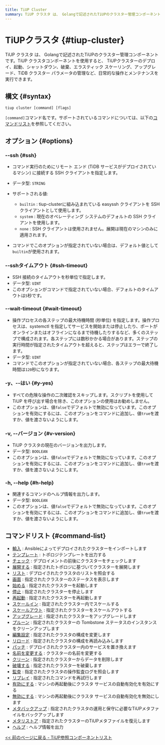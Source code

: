 ```yaml
---
title: TiUP Cluster
summary: TiUP クラスタ は、 Golangで記述されたTiUPのクラスター管理コンポーネントです。デプロイ、起動、シャットダウン、破棄、エラスティック スケーリング、TiDB クラスターのアップグレード、TiDB クラスター パラメーターの管理など、日常的な操作とメンテナンスに使用されます。TiUP クラスタ を使用するための構文は、「 TiUP cluster [コマンド] [フラグ]」です。サポートされているコマンドには、import、template、check、deploy、list、display、start、stop、restart、scale-in、scale-out、upgrade、prune、edit-config、reload、patch、rename、clean、destroy、audit、replay、enable、disable、meta backup、meta restore、help などがあります。
---
```


# TiUPクラスタ {#tiup-cluster}

TiUP クラスタ は、 Golangで記述されたTiUPのクラスター管理コンポーネントです。TiUP クラスタコンポーネントを使用すると、 TiUPクラスターのデプロイ、起動、シャットダウン、破棄、エラスティック スケーリング、アップグレード、TiDB クラスター パラメータの管理など、日常的な操作とメンテナンスを実行できます。

## 構文 {#syntax}

```shell
tiup cluster [command] [flags]
```

`[command]`コマンド名です。サポートされているコマンドについては、以下の[コマンドリスト](#command-list)を参照してください。

## オプション {#options}

### --ssh {#ssh}

-   コマンド実行のためにリモート エンド (TiDB サービスがデプロイされているマシン) に接続する SSH クライアントを指定します。

-   データ型: `STRING`

-   サポートされる値:

    -   `builtin` : tiup-clusterに組み込まれている easyssh クライアントを SSH クライアントとして使用します。
    -   `system` : 現在のオペレーティング システムのデフォルトの SSH クライアントを使用します。
    -   `none` : SSH クライアントは使用されません。展開は現在のマシンのみに適用されます。

-   コマンドでこのオプションが指定されていない場合は、デフォルト値として`builtin`が使用されます。

### --sshタイムアウト {#ssh-timeout}

-   SSH 接続のタイムアウトを秒単位で指定します。
-   データ型: `UINT`
-   このオプションがコマンドで指定されていない場合、デフォルトのタイムアウトは`5`秒です。

### --wait-timeout {#wait-timeout}

-   操作プロセスの各ステップの最大待機時間 (秒単位) を指定します。操作プロセスは、systemctl を指定してサービスを開始または停止したり、ポートがオンラインまたはオフラインになるまで待機したりするなど、多くのステップで構成されます。各ステップには数秒かかる場合があります。ステップの実行時間が指定されたタイムアウトを超えると、ステップはエラーで終了します。
-   データ型: `UINT`
-   コマンドでこのオプションが指定されていない場合、各ステップの最大待機時間は`120`秒になります。

### -y、--はい {#y-yes}

-   すべての危険な操作の二次確認をスキップします。スクリプトを使用してTiUP を呼び出す場合を除き、このオプションの使用はお勧めしません。
-   このオプションは、値`false`でデフォルトで無効になっています。このオプションを有効にするには、このオプションをコマンドに追加し、値`true`を渡すか、値を渡さないようにします。

### -v, --バージョン {#v-version}

-   TiUP クラスタの現在のバージョンを出力します。
-   データ型: `BOOLEAN`
-   このオプションは、値`false`でデフォルトで無効になっています。このオプションを有効にするには、このオプションをコマンドに追加し、値`true`を渡すか、値を渡さないようにします。

### -h, --help {#h-help}

-   関連するコマンドのヘルプ情報を出力します。
-   データ型: `BOOLEAN`
-   このオプションは、値`false`でデフォルトで無効になっています。このオプションを有効にするには、このオプションをコマンドに追加し、値`true`を渡すか、値を渡さないようにします。

## コマンドリスト {#command-list}

-   [輸入](/tiup/tiup-component-cluster-import.md) : Ansibleによってデプロイされたクラスターをインポートします
-   [テンプレート](/tiup/tiup-component-cluster-template.md) : トポロジテンプレートを出力する
-   [チェック](/tiup/tiup-component-cluster-check.md) : デプロイメントの前後にクラスターをチェックします
-   [展開する](/tiup/tiup-component-cluster-deploy.md) : 指定されたトポロジに基づいてクラスターを展開します
-   [リスト](/tiup/tiup-component-cluster-list.md) : デプロイされたクラスタのリストを照会する
-   [画面](/tiup/tiup-component-cluster-display.md) : 指定されたクラスターのステータスを表示します
-   [始める](/tiup/tiup-component-cluster-start.md) : 指定されたクラスターを起動します
-   [停止](/tiup/tiup-component-cluster-stop.md) : 指定されたクラスターを停止します
-   [再起動](/tiup/tiup-component-cluster-restart.md) : 指定されたクラスターを再起動します
-   [スケールイン](/tiup/tiup-component-cluster-scale-in.md) : 指定されたクラスター内でスケールする
-   [スケールアウト](/tiup/tiup-component-cluster-scale-out.md) : 指定されたクラスターをスケールアウトする
-   [アップグレード](/tiup/tiup-component-cluster-upgrade.md) : 指定されたクラスターをアップグレードします
-   [プルーン](/tiup/tiup-component-cluster-prune.md) : 指定されたクラスターの Tombstone ステータスのインスタンスをクリーンアップします
-   [編集設定](/tiup/tiup-component-cluster-edit-config.md) : 指定されたクラスタの構成を変更します
-   [リロード](/tiup/tiup-component-cluster-reload.md) : 指定されたクラスタの構成を再読み込みします
-   [パッチ](/tiup/tiup-component-cluster-patch.md) : デプロイされたクラスター内のサービスを置き換えます
-   [名前を変更する](/tiup/tiup-component-cluster-rename.md) : クラスターの名前を変更する
-   [クリーン](/tiup/tiup-component-cluster-clean.md) : 指定されたクラスターからデータを削除します
-   [破壊する](/tiup/tiup-component-cluster-destroy.md) : 指定されたクラスターを破棄します
-   [監査](/tiup/tiup-component-cluster-audit.md) : 指定されたクラスタの操作監査ログを照会します
-   [リプレイ](/tiup/tiup-component-cluster-replay.md) : 指定されたコマンドを再試行します
-   [有効にする](/tiup/tiup-component-cluster-enable.md) : マシンの再起動後にクラスタ サービスの自動有効化を有効にする
-   [無効にする](/tiup/tiup-component-cluster-disable.md) : マシンの再起動後にクラスタ サービスの自動有効化を無効にします
-   [メタバックアップ](/tiup/tiup-component-cluster-meta-backup.md) : 指定されたクラスタの運用と保守に必要なTiUPメタファイルをバックアップします
-   [メタリストア](/tiup/tiup-component-cluster-meta-restore.md) : 指定されたクラスターのTiUPメタファイルを復元します
-   [ヘルプ](/tiup/tiup-component-cluster-help.md) : ヘルプ情報を出力

[&lt;&lt; 前のページに戻る - TiUP参照コンポーネントリスト](/tiup/tiup-reference.md#component-list)
